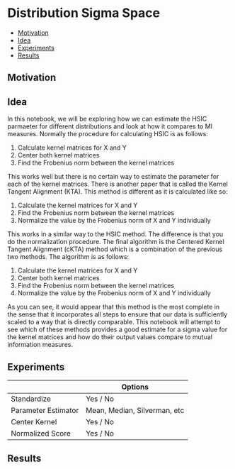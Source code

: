 # Distribution Sigma Space

- [Motivation](#motivation)
- [Idea](#idea)
- [Experiments](#experiments)
- [Results](#results)


## Motivation


## Idea

In this notebook, we will be exploring how we can estimate the HSIC parmaeter for different distributions and look at how it compares to MI measures. Normally the procedure for calculating HSIC is as follows:

1. Calculate kernel matrices for X and Y
2. Center both kernel matrices
3. Find the Frobenius norm between the kernel matrices

This works well but there is no certain way to estimate the parameter for each of the kernel matrices. There is another paper that is called the Kernel Tangent Alignment (KTA). This method is different as it is calculated like so:

1. Calculate the kernel matrices for X and Y
2. Find the Frobenius norm between the kernel matrices
3. Normalize the value by the Frobenius norm of X and Y individually

This works in a similar way to the HSIC method. The difference is that you do the normalization procedure. The final algorithm is the Centered Kernel Tangent Alignment (cKTA) method which is a combination of the previous two methods. The algorithm is as follows:

1. Calculate the kernel matrices for X and Y
2. Center both kernel matrices
3. Find the Frobenius norm between the kernel matrices
4. Normalize the value by the Frobenius norm of X and Y individually 

As you can see, it would appear that this method is the most complete in the sense that it incorporates all steps to ensure that our data is sufficiently scaled to a way that is directly comparable. This notebook will attempt to see which of these methods provides a good estimate for a sigma value for the kernel matrices and how do their output values compare to mutual information measures.


## Experiments


<center>

|                     | Options                      |
| ------------------- | ---------------------------- |
| Standardize         | Yes / No                     |
| Parameter Estimator | Mean, Median, Silverman, etc |
| Center Kernel       | Yes / No                     |
| Normalized Score    | Yes / No                     |

</center>

## Results
